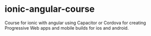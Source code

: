 # ionic-angular-course

Course for ionic with angular using Capacitor or Cordova for creating Progressive Web apps and 
mobile builds for ios and android.
